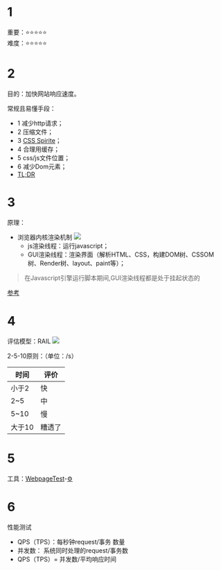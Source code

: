 # 1
重要：⭐⭐⭐⭐⭐<br>
难度：⭐⭐⭐⭐⭐

# 2
目的：加快网站响应速度。

常规且易懂手段：
* 1 减少http请求；
* 2 压缩文件；
* 3 [CSS Spirite](https://baike.baidu.com/item/css%20sprite)；
* 4 合理用缓存；
* 5 css/js文件位置；
* 6 减少Dom元素；
* [TL;DR](https://www.cnblogs.com/puyongsong/p/5968935.html)

# 3
原理：
* 浏览器内核渲染机制
![](http://jinlong.github.io/image/browser-fe-optimizing/p1.png)
  * js渲染线程：运行javascript；
  * GUI渲染线程：渲染界面（解析HTML、CSS，构建DOM树、CSSOM树、Render树、layout、paint等）；
  
>在Javascript引擎运行脚本期间,GUI渲染线程都是处于挂起状态的

[参考](https://www.cnblogs.com/yiyi17/p/8645830.html)

# 4
评估模型：RAIL
![](https://image-static.segmentfault.com/420/958/4209582975-57c6519bca90d)

2-5-10原则：（单位：/s）

时间 | 评价
-|-
小于2|快
2~5|中
5~10|慢
大于10|糟透了

# 5
工具：[WebpageTest](http://www.webpagetest.org/)-[⚙](https://www.cnblogs.com/strick/p/6677836.html)

# 6
性能测试
 * QPS（TPS）：每秒钟request/事务 数量
 * 并发数： 系统同时处理的request/事务数
 * QPS（TPS）= 并发数/平均响应时间


